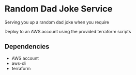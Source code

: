 # Random Dad Joke Service

Serving you up a random dad joke when you require

Deploy to an AWS account using the provided terraform scripts

## Dependencies
- AWS account
- aws-cli
- terraform

